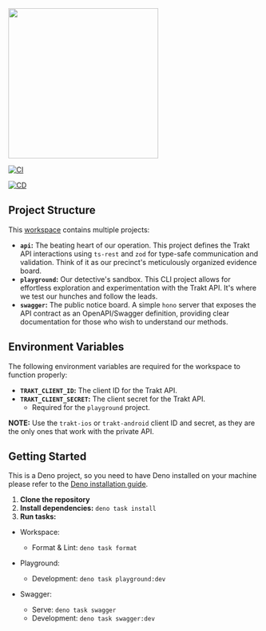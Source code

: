 <img src="https://walter.trakt.tv/hotlink-ok/api/github.png" width="300">

[![CI](https://github.com/trakt/trakt-webapp/actions/workflows/ci.yml/badge.svg)](https://github.com/trakt/trakt-webapp/actions/workflows/ci.yml)

[![CD](https://github.com/trakt/trakt-webapp/actions/workflows/cd.yml/badge.svg)](https://github.com/trakt/trakt-webapp/actions/workflows/cd.yml)

## Project Structure

This [workspace](https://docs.deno.com/runtime/fundamentals/workspaces/)
contains multiple projects:

- **`api`:** The beating heart of our operation. This project defines the Trakt
  API interactions using `ts-rest` and `zod` for type-safe communication and
  validation. Think of it as our precinct's meticulously organized evidence
  board.
- **`playground`:** Our detective's sandbox. This CLI project allows for
  effortless exploration and experimentation with the Trakt API. It's where we
  test our hunches and follow the leads.
- **`swagger`:** The public notice board. A simple `hono` server that exposes
  the API contract as an OpenAPI/Swagger definition, providing clear
  documentation for those who wish to understand our methods.

## Environment Variables

The following environment variables are required for the workspace to function
properly:

- **`TRAKT_CLIENT_ID`:** The client ID for the Trakt API.
- **`TRAKT_CLIENT_SECRET`:** The client secret for the Trakt API.
  - Required for the `playground` project.

**NOTE:** Use the `trakt-ios` or `trakt-android` client ID and secret, as they
are the only ones that work with the private API.

## Getting Started

This is a Deno project, so you need to have Deno installed on your machine
please refer to the
[Deno installation guide](https://docs.deno.com/runtime/getting_started/installation/).

1. **Clone the repository**
1. **Install dependencies:** `deno task install`
1. **Run tasks:**

- Workspace:
  - Format & Lint: `deno task format`

- Playground:
  - Development: `deno task playground:dev`

- Swagger:
  - Serve: `deno task swagger`
  - Development: `deno task swagger:dev`
